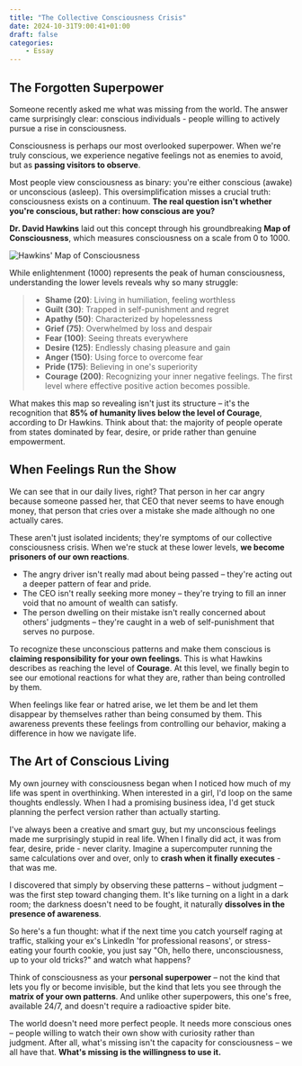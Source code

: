 ```yaml
---
title: "The Collective Consciousness Crisis"
date: 2024-10-31T9:00:41+01:00
draft: false
categories:
    - Essay
---
```


## The Forgotten Superpower

Someone recently asked me what was missing from the world. The answer came surprisingly clear: conscious individuals - people willing to actively pursue a rise in consciousness.

Consciousness is perhaps our most overlooked superpower. When we're truly conscious, we experience negative feelings not as enemies to avoid, but as **passing visitors to observe**. 
  
Most people view consciousness as binary: you're either conscious (awake) or unconscious (asleep). This oversimplification misses a crucial truth: consciousness exists on a continuum. **The real question isn't whether you're conscious, but rather: how conscious are you?**  
  
__Dr. David Hawkins__ laid out this concept through his groundbreaking **Map of Consciousness**, which measures consciousness on a scale from 0 to 1000. 

![Hawkins' Map of Consciousness](/images/map_of_consciousness.jpg)

While enlightenment (1000) represents the peak of human consciousness, understanding the lower levels reveals why so many struggle:  
  
  > * **Shame (20)**: Living in humiliation, feeling worthless
  > * **Guilt (30)**: Trapped in self-punishment and regret
  > * **Apathy (50)**: Characterized by hopelessness
  > * **Grief (75)**: Overwhelmed by loss and despair
  > * **Fear (100)**: Seeing threats everywhere
  > * **Desire (125)**: Endlessly chasing pleasure and gain
  > * **Anger (150)**: Using force to overcome fear
  > * **Pride (175)**: Believing in one's superiority
  > * **Courage (200)**: Recognizing your inner negative feelings. The first level where effective positive action becomes possible.
  

What makes this map so revealing isn't just its structure – it's the recognition that **85% of humanity lives below the level of Courage**, according to Dr Hawkins. Think about that: the majority of people operate from states dominated by fear, desire, or pride rather than genuine empowerment.

## When Feelings Run the Show
  
We can see that in our daily lives, right? That person in her car angry because someone passed her, that CEO that never seems to have enough money, that person that cries over a mistake she made although no one actually cares.  
  
These aren't just isolated incidents; they're symptoms of our collective consciousness crisis. When we're stuck at these lower levels, **we become prisoners of our own reactions**.   
  
* The angry driver isn't really mad about being passed – they're acting out a deeper pattern of fear and pride. 
* The CEO isn't really seeking more money – they're trying to fill an inner void that no amount of wealth can satisfy. 
* The person dwelling on their mistake isn't really concerned about others' judgments – they're caught in a web of self-punishment that serves no purpose.  
  
To recognize these unconscious patterns and make them conscious is **claiming responsibility for your own feelings**. This is what Hawkins describes as reaching the level of **Courage**. At this level, we finally begin to see our emotional reactions for what they are, rather than being controlled by them.

When feelings like fear or hatred arise, we let them be and let them disappear by themselves rather than being consumed by them. This awareness prevents these feelings from controlling our behavior, making a difference in how we navigate life.

## The Art of Conscious Living

My own journey with consciousness began when I noticed how much of my life was spent in overthinking. When interested in a girl, I'd loop on the same thoughts endlessly. When I had a promising business idea, I'd get stuck planning the perfect version rather than actually starting.

I've always been a creative and smart guy, but my unconscious feelings made me surprisingly stupid in real life. When I finally did act, it was from fear, desire, pride - never clarity. Imagine a supercomputer running the same calculations over and over, only to **crash when it finally executes** - that was me.

I discovered that simply by observing these patterns – without judgment – was the first step toward changing them. It's like turning on a light in a dark room; the darkness doesn't need to be fought, it naturally **dissolves in the presence of awareness**.  

So here's a fun thought: what if the next time you catch yourself raging at traffic, stalking your ex's LinkedIn 'for professional reasons', or stress-eating your fourth cookie, you just say "Oh, hello there, unconsciousness, up to your old tricks?" and watch what happens?  
  
Think of consciousness as your **personal superpower** – not the kind that lets you fly or become invisible, but the kind that lets you see through the **matrix of your own patterns**. And unlike other superpowers, this one's free, available 24/7, and doesn't require a radioactive spider bite.  
  
The world doesn't need more perfect people. It needs more conscious ones – people willing to watch their own show with curiosity rather than judgment. After all, what's missing isn't the capacity for consciousness – we all have that. **What's missing is the willingness to use it.**
